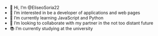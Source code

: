 - 👋 Hi, I’m @EliseoSoria22
- 👀 I’m interested in be a developer of applications and web pages
- 🌱 I’m currently learning JavaScript and Python
- 💞️ I’m looking to collaborate with my partner in the not too distant future
- 📚 I’m currently studying at the university

<!---
EliseoSoria22/EliseoSoria22 is a ✨ special ✨ repository because its `README.md` (this file) appears on your GitHub profile.
You can click the Preview link to take a look at your changes.
--->
